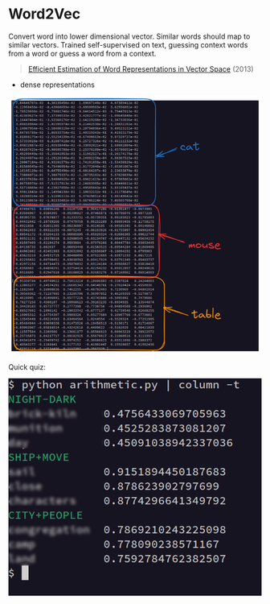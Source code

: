 # Word2Vec

Convert word into lower dimensional vector. Similar words should map to similar
vectors. Trained self-supervised on text, guessing context words from a word or
guess a word from a context.

> [Efficient Estimation of Word Representations in Vector Space](https://arxiv.org/abs/1301.3781) (2013)

* dense representations

![](static/cat-mouse-table-100.png)

<!-- ![](cat_sim.png) -->

Quick quiz:

![](static/artimethic_1.png)

> [](static/artimethic_0.png)



